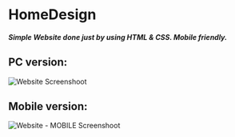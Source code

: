 # HomeDesign
##### Simple Website done just by using HTML & CSS. Mobile friendly.

## PC version:
![Website Screenshoot](https://i.ibb.co/crLMmjs/ludzik940-github-io-Home-Design.png)

## Mobile version:
![Website - MOBILE Screenshoot](https://i.ibb.co/4dnDcgz/ludzik940-github-io-Home-Design-mobile.png)
